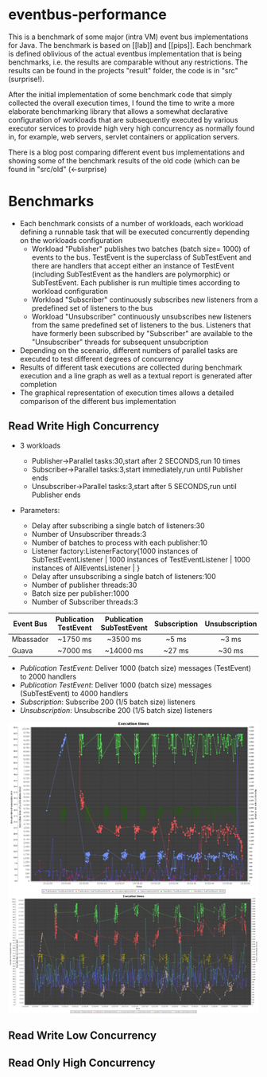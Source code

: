 eventbus-performance
====================

This is a benchmark of some major (intra VM) event bus implementations for Java. The benchmark is based on [[lab]] and [[pips]].
Each benchmark is defined oblivious of the actual eventbus implementation that is being benchmarks, i.e. the results are comparable
without any restrictions. The results can be found in the projects "result" folder, the code is in "src" (surprise!).

After the initial implementation of some benchmark code that simply collected the overall execution times,
I found the time to write a more elaborate benchmarking library that allows a somewhat declarative configuration of
workloads that are subsequently executed by various executor services to provide high very high concurrency as normally found in,
for example, web servers, servlet containers or application servers.

There is a blog post comparing different event bus implementations and showing some of the benchmark results of the old code
(which can be found in "src/old" (<-surprise)


# Benchmarks

+ Each benchmark consists of a number of workloads, each workload defining a runnable task that will be executed concurrently depending on the workloads configuration
  + Workload "Publisher" publishes two batches (batch size= 1000) of events to the bus. TestEvent is the superclass of SubTestEvent and there are handlers that accept either an instance of TestEvent (including SubTestEvent as the handlers are polymorphic) or SubTestEvent. Each publisher is run multiple times according to workload configuration
  + Workload "Subscriber" continuously subscribes new listeners from a predefined set of listeners to the bus
  + Workload "Unsubscriber" continuously unsubscribes new listeners from the same predefined set of listeners to the bus. Listeners that have formerly been subscribed by "Subscriber" are available to the "Unsubscriber" threads for subsequent unsubcription
+ Depending on the scenario, different numbers of parallel tasks are executed to test different degrees of concurrency
+ Results of different task executions are collected during benchmark execution and a line graph as well as a textual report is generated after completion
+ The graphical representation of execution times allows a detailed comparison of the different bus implementation

## Read Write High Concurrency

+ 3 workloads
  + Publisher->Parallel tasks:30,start after 2 SECONDS,run 10 times
  + Subscriber->Parallel tasks:3,start immediately,run until Publisher ends
  + Unsubscriber->Parallel tasks:3,start after 5 SECONDS,run until Publisher ends

+ Parameters:
  + Delay after subscribing a single batch of listeners:30
  + Number of Unsubscriber threads:3
  + Number of batches to process with each publisher:10
  + Listener factory:ListenerFactory{1000 instances of SubTestEventListener | 1000 instances of TestEventListener | 1000 instances of AllEventsListener | }
  + Delay after unsubscribing a single batch of listeners:100
  + Number of publisher threads:30
  + Batch size per publisher:1000
  + Number of Subscriber threads:3


| Event Bus | Publication TestEvent | Publication SubTestEvent | Subscription | Unsubscription |
| ------------- |:-------------:|:-----:|:-----:|:-----:|
| Mbassador | ~1750 ms | ~3500 ms  | ~5 ms  | ~3 ms |
| Guava     | ~7000 ms | ~14000 ms | ~27 ms | ~30 ms |

+ *Publication TestEvent*: Deliver 1000 (batch size) messages (TestEvent) to 2000 handlers
+ *Publication TestEvent*: Deliver 1000 (batch size) messages (SubTestEvent) to 4000 handlers
+ *Subscription*: Subscribe 200 (1/5 batch size) listeners
+ *Unsubscription*: Unsubscribe 200 (1/5 batch size) listeners

![Chart of execution times for mbassador](/results/ReadWriteHighConcurrency/mbassador/chart.jpg?raw=true )
![Chart of execution times for Guava](/results/ReadWriteHighConcurrency/guava/chart.jpg?raw=true )

## Read Write Low Concurrency



## Read Only High Concurrency

